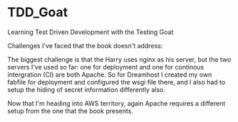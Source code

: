 # TDD_Goat
Learning Test Driven Development with the Testing Goat

Challenges I've faced that the book doesn't address:

The biggest challenge is that the Harry uses nginx as his server, but the two servers I've used so far: one for deployment and one for continous intergration (CI) are both Apache. So for Dreamhost I created my own fabfile for deployment and configured the wsgi file there, and I also had to setup the hiding of secret information differently also.

Now that I'm heading into AWS territory, again Apache requires a different setup from the one that the book presents.
